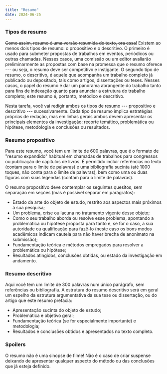```yaml
---
title: "Resumo"
date: 2024-06-25
---
```


### Tipos de resumo ###

<s>Como assim, resumo é uma versão resumida do texto, ora essa!</s>
Existem ao menos dois tipos de resumo: o propositivo e o descritivo. O
primeiro é usado para submeter propostas de trabalhos em eventos,
periódicos ou outras chamadas. Nesses casos, uma comissão ou um editor
avaliarão preliminarmente as propostas com base na promessa que o resumo
oferece --- ou seja, o resumo deve ser competitivo e instigante. O
segundo tipo de resumo, o descritivo, é aquele que acompanha um trabalho
completo já publicado ou depositado, tais como artigos, dissertações ou
teses. Nesses casos, o papel do resumo é dar um panorama abrangente do
trabalho tanto para fins de indexação quanto para anunciar a estrutura
do trabalho completo; este resumo é, portanto, metódico e descritivo.


Nesta tarefa, você vai redigir ambos os tipos de resumo --- propositivo
e descritivo --- sucessivamente. Cada tipo de resumo implica estratégias
próprias de redação, mas em linhas gerais ambos devem apresentar os
principais elementos da investigação: recorte temático, problemática ou
hipótese, metodologia e conclusões ou resultados.

### Resumo propositivo ###

Para este resumo, você tem um limite de 600 palavras, que é o formato de
"resumo expandido" habitual em chamadas de trabalhos para congressos ou
publicação de capítulos de livros.
É permitido incluir referências no texto (contam para o limite de palavras)
e uma bibliografia sucinta (até 1000 toques, não conta para o limite
de palavras), bem como uma ou duas figuras com suas legendas (contam para
o limite de palavras).

O resumo propositivo deve contemplar os seguintes quesitos, sem separação
em seções (mas é possível separar em parágrafos):

- Estado da arte do objeto de estudo, restrito aos aspectos mais
  próximos à sua pesquisa;
- Um problema, crise ou lacuna no tratamento vigente desse objeto;
- Como o seu trabalho aborda ou resolve esse problema, apontando a
  problemática ou hipótese proposta para tanto e, se for o caso, a sua
  autoridade ou qualificação para fazê-lo (neste caso os bons modos
  acadêmicos indicam cautela para não haver brecha de anonimato na
  submissão);
- Fundamentação teórica e métodos empregados para resolver a
  problemática ou hipótese;
- Resultados atingidos, conclusões obtidas, ou estado da investigação
  em andamento.


### Resumo descritivo ###

Aqui você tem um limite de 300 palavras num único parágrafo,
sem referências ou bibliografia.
A estrutura do resumo descritivo será em geral um espelho da estrutura
argumentativa da sua tese ou dissertação,
ou do artigo que este resumo prefacia:

- Apresentação sucinta do objeto de estudo;
- Problemática e objetivo geral;
- Fundamentação teórica (se for especialmente importante) e
  metodologia;
- Resultados e conclusões obtidos e apresentados no texto completo.

### Spoilers ###

O resumo não é uma sinopse de filme!
Não é o caso de criar suspense deixando de apresentar qualquer aspecto
do método ou das conclusões que já esteja definido.

